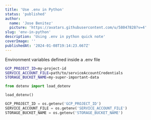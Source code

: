 ```yaml
---
title: 'Use .env in Python'
status: 'published'
author:
  name: 'Jose Benitez'
  picture: 'https://avatars.githubusercontent.com/u/58047828?v=4'
slug: 'env-in-python'
description: 'Using .env in python quick note'
coverImage: ''
publishedAt: '2024-01-08T19:14:23.667Z'
---
```


Environment variables defined inside a .env file

```bash
GCP_PROJECT_ID=my-project-id
SERVICE_ACCOUNT_FILE=path/to/serviceAccountCredentials
STORAGE_BUCKET_NAME=my-super-important-data
```

 

```python
from dotenv import load_dotenv

load_dotenv()

GCP_PROJECT_ID = os.getenv('GCP_PROJECT_ID')
SERVICE_ACCOUNT_FILE = os.getenv('SERVICE_ACCOUNT_FILE')
STORAGE_BUCKET_NAME = os.getenv('STORAGE_BUCKET_NAME')
```

 